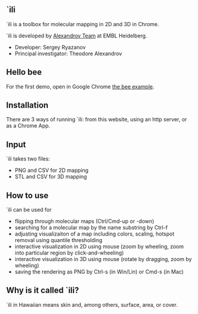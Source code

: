 `ili
-----------
`ili is a toolbox for molecular mapping in 2D and 3D in Chrome.

`ili is developed by [Alexandrov Team](http://www.embl.de/research/units/scb/alexandrov/index.html) at EMBL Heidelberg.

* Developer: Sergey Ryazanov
* Principal investigator: Theodore Alexandrov

Hello bee
------------
For the first demo, open in Google Chrome [the bee example](http://ili-toolbox.github.io/?bee.stl;bee.full.csv).

Installation
------------
There are 3 ways of running `ili: from this website, using an http server, or as a Chrome App.

Input
------------
`ili takes two files: 
* PNG and CSV for 2D mapping
* STL and CSV for 3D mapping

How to use
------------
`ili can be used for 
* flipping through molecular maps (Ctrl/Cmd-up or -down)
* searching for a molecular map by the name substring by Ctrl-f
* adjusting visualizaiton of a map including colors, scaling, hotspot removal using quantile thresholding
* interactive visualization in 2D using mouse (zoom by wheeling, zoom into particular region by click-and-wheeling)
* interactive visualization in 3D using mouse (rotate by dragging, zoom by wheeling)
* saving the rendering as PNG by Ctrl-s (in Win/Lin) or Cmd-s (in Mac)

Why is it called `ili?
------------
`ili in Hawaiian means skin and, among others, surface, area, or cover.




